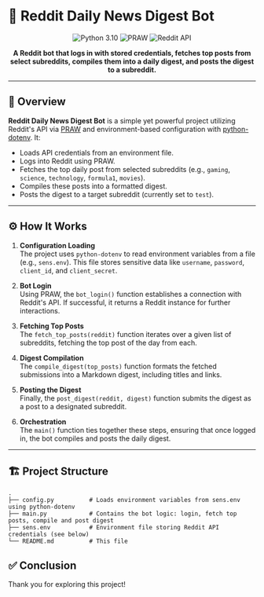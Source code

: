 <!-- 
  Replace the image link below with your own banner or an image you like!
  For example, you can upload one to Imgur and link it here.
-->
# 🤖 Reddit Daily News Digest Bot

<p align="center">
  <img src="https://img.shields.io/badge/Python-3.10-blue?style=flat-square&logo=python" alt="Python 3.10"/>
  <img src="https://img.shields.io/badge/PRAW-v7.x-green?style=flat-square" alt="PRAW"/>
  <img src="https://img.shields.io/badge/API-Reddit-important?style=flat-square" alt="Reddit API"/>
</p>

<p align="center">
  <b>A Reddit bot that logs in with stored credentials, fetches top posts from select subreddits, compiles them into a daily digest, and posts the digest to a subreddit.</b>
</p>

---

## 🚀 Overview

**Reddit Daily News Digest Bot** is a simple yet powerful project utilizing Reddit's API via [PRAW](https://praw.readthedocs.io/) and environment-based configuration with [python-dotenv](https://pypi.org/project/python-dotenv/). It:

- Loads API credentials from an environment file.
- Logs into Reddit using PRAW.
- Fetches the top daily post from selected subreddits (e.g., `gaming`, `science`, `technology`, `formula1`, `movies`).
- Compiles these posts into a formatted digest.
- Posts the digest to a target subreddit (currently set to `test`).

---

## ⚙️ How It Works

1. **Configuration Loading**  
   The project uses `python-dotenv` to read environment variables from a file (e.g., `sens.env`). This file stores sensitive data like `username`, `password`, `client_id`, and `client_secret`.

2. **Bot Login**  
   Using PRAW, the `bot_login()` function establishes a connection with Reddit's API. If successful, it returns a Reddit instance for further interactions.

3. **Fetching Top Posts**  
   The `fetch_top_posts(reddit)` function iterates over a given list of subreddits, fetching the top post of the day from each.

4. **Digest Compilation**  
   The `compile_digest(top_posts)` function formats the fetched submissions into a Markdown digest, including titles and links.

5. **Posting the Digest**  
   Finally, the `post_digest(reddit, digest)` function submits the digest as a post to a designated subreddit.

6. **Orchestration**  
   The `main()` function ties together these steps, ensuring that once logged in, the bot compiles and posts the daily digest.

---

## 🏗️ Project Structure

```plaintext
.
├── config.py          # Loads environment variables from sens.env using python-dotenv
├── main.py            # Contains the bot logic: login, fetch top posts, compile and post digest
├── sens.env           # Environment file storing Reddit API credentials (see below)
└── README.md          # This file
```
## ✅ Conclusion

Thank you for exploring this project!
